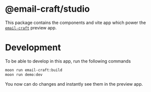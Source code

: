 # @email-craft/studio

This package contains the components and vite app which power the [`email-craft`](https://github.com/messageraft/email-craft) preview app.

# Development

To be able to develop in this app, run the following commands

```sh
moon run email-craft:build
moon run demo:dev
```

You now can do changes and instantly see them in the preview app.
